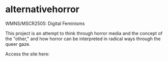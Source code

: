 # alternativehorror

WMNS/MSCR2505: Digital Feminisms

This project is an attempt to think through horror media and the concept of the "other," and how horror can be interpreted in radical ways through the queer gaze. 

Access the site here: 
